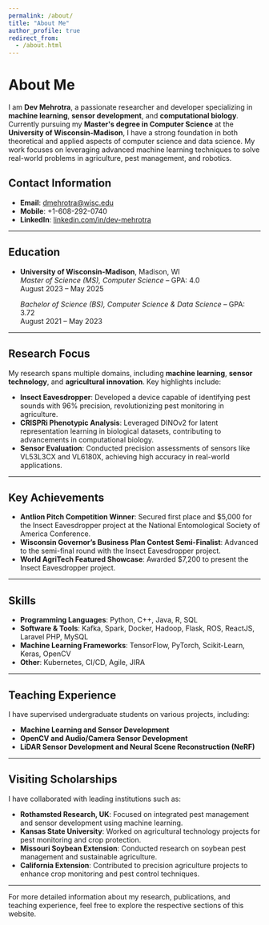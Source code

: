```yaml
---
permalink: /about/
title: "About Me"
author_profile: true
redirect_from: 
  - /about.html
---
```


# About Me

I am **Dev Mehrotra**, a passionate researcher and developer specializing in **machine learning**, **sensor development**, and **computational biology**. Currently pursuing my **Master's degree in Computer Science** at the **University of Wisconsin-Madison**, I have a strong foundation in both theoretical and applied aspects of computer science and data science. My work focuses on leveraging advanced machine learning techniques to solve real-world problems in agriculture, pest management, and robotics.

## Contact Information
- **Email**: [dmehrotra@wisc.edu](mailto:dmehrotra@wisc.edu)  
- **Mobile**: +1-608-292-0740  
- **LinkedIn**: [linkedin.com/in/dev-mehrotra](http://www.linkedin.com/in/dev-mehrotra)

---

## Education

- **University of Wisconsin-Madison**, Madison, WI  
  *Master of Science (MS), Computer Science* – GPA: 4.0  
  August 2023 – May 2025  

  *Bachelor of Science (BS), Computer Science & Data Science* – GPA: 3.72  
  August 2021 – May 2023  

---

## Research Focus

My research spans multiple domains, including **machine learning**, **sensor technology**, and **agricultural innovation**. Key highlights include:

- **Insect Eavesdropper**: Developed a device capable of identifying pest sounds with 96% precision, revolutionizing pest monitoring in agriculture.
- **CRISPRi Phenotypic Analysis**: Leveraged DINOv2 for latent representation learning in biological datasets, contributing to advancements in computational biology.
- **Sensor Evaluation**: Conducted precision assessments of sensors like VL53L3CX and VL6180X, achieving high accuracy in real-world applications.

---

## Key Achievements

- **Antlion Pitch Competition Winner**: Secured first place and $5,000 for the Insect Eavesdropper project at the National Entomological Society of America Conference.
- **Wisconsin Governor’s Business Plan Contest Semi-Finalist**: Advanced to the semi-final round with the Insect Eavesdropper project.
- **World AgriTech Featured Showcase**: Awarded $7,200 to present the Insect Eavesdropper project.

---

## Skills

- **Programming Languages**: Python, C++, Java, R, SQL  
- **Software & Tools**: Kafka, Spark, Docker, Hadoop, Flask, ROS, ReactJS, Laravel PHP, MySQL  
- **Machine Learning Frameworks**: TensorFlow, PyTorch, Scikit-Learn, Keras, OpenCV  
- **Other**: Kubernetes, CI/CD, Agile, JIRA  

---

## Teaching Experience

I have supervised undergraduate students on various projects, including:
- **Machine Learning and Sensor Development**
- **OpenCV and Audio/Camera Sensor Development**
- **LiDAR Sensor Development and Neural Scene Reconstruction (NeRF)**

---

## Visiting Scholarships

I have collaborated with leading institutions such as:
- **Rothamsted Research, UK**: Focused on integrated pest management and sensor development using machine learning.
- **Kansas State University**: Worked on agricultural technology projects for pest monitoring and crop protection.
- **Missouri Soybean Extension**: Conducted research on soybean pest management and sustainable agriculture.
- **California Extension**: Contributed to precision agriculture projects to enhance crop monitoring and pest control techniques.

---

For more detailed information about my research, publications, and teaching experience, feel free to explore the respective sections of this website.
